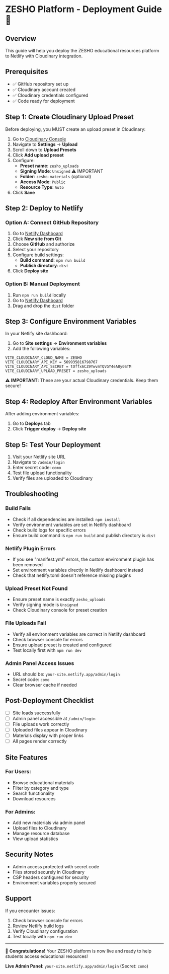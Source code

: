 # ZESHO Platform - Deployment Guide 🚀

## Overview
This guide will help you deploy the ZESHO educational resources platform to Netlify with Cloudinary integration.

## Prerequisites
- ✅ GitHub repository set up
- ✅ Cloudinary account created  
- ✅ Cloudinary credentials configured
- ✅ Code ready for deployment

## Step 1: Create Cloudinary Upload Preset

Before deploying, you MUST create an upload preset in Cloudinary:

1. Go to [Cloudinary Console](https://cloudinary.com/console)
2. Navigate to **Settings** → **Upload**
3. Scroll down to **Upload Presets**
4. Click **Add upload preset**
5. Configure:
   - **Preset name**: `zesho_uploads`
   - **Signing Mode**: `Unsigned` ⚠️ IMPORTANT
   - **Folder**: `zesho-materials` (optional)
   - **Access Mode**: `Public`
   - **Resource Type**: `Auto`
6. Click **Save**

## Step 2: Deploy to Netlify

### Option A: Connect GitHub Repository
1. Go to [Netlify Dashboard](https://app.netlify.com/)
2. Click **New site from Git**
3. Choose **GitHub** and authorize
4. Select your repository
5. Configure build settings:
   - **Build command**: `npm run build`
   - **Publish directory**: `dist`
6. Click **Deploy site**

### Option B: Manual Deployment
1. Run `npm run build` locally
2. Go to [Netlify Dashboard](https://app.netlify.com/)
3. Drag and drop the `dist` folder

## Step 3: Configure Environment Variables

In your Netlify site dashboard:

1. Go to **Site settings** → **Environment variables**
2. Add the following variables:

```
VITE_CLOUDINARY_CLOUD_NAME = ZESHO
VITE_CLOUDINARY_API_KEY = 569935816798767  
VITE_CLOUDINARY_API_SECRET = tOffx6CZ9YwvmTQVGY4eA8y0STM
VITE_CLOUDINARY_UPLOAD_PRESET = zesho_uploads
```

⚠️ **IMPORTANT**: These are your actual Cloudinary credentials. Keep them secure!

## Step 4: Redeploy After Environment Variables

After adding environment variables:
1. Go to **Deploys** tab
2. Click **Trigger deploy** → **Deploy site**

## Step 5: Test Your Deployment

1. Visit your Netlify site URL
2. Navigate to `/admin/login`
3. Enter secret code: `como`
4. Test file upload functionality
5. Verify files are uploaded to Cloudinary

## Troubleshooting

### Build Fails
- Check if all dependencies are installed: `npm install`
- Verify environment variables are set in Netlify dashboard
- Check build logs for specific errors
- Ensure build command is `npm run build` and publish directory is `dist`

### Netlify Plugin Errors
- If you see "manifest.yml" errors, the custom environment plugin has been removed
- Set environment variables directly in Netlify dashboard instead
- Check that netlify.toml doesn't reference missing plugins

### Upload Preset Not Found
- Ensure preset name is exactly `zesho_uploads`
- Verify signing mode is `Unsigned`
- Check Cloudinary console for preset creation

### File Uploads Fail
- Verify all environment variables are correct in Netlify dashboard
- Check browser console for errors
- Ensure upload preset is created and configured
- Test locally first with `npm run dev`

### Admin Panel Access Issues
- URL should be: `your-site.netlify.app/admin/login`
- Secret code: `como`
- Clear browser cache if needed

## Post-Deployment Checklist

- [ ] Site loads successfully
- [ ] Admin panel accessible at `/admin/login`
- [ ] File uploads work correctly
- [ ] Uploaded files appear in Cloudinary
- [ ] Materials display with proper links
- [ ] All pages render correctly

## Site Features

### For Users:
- Browse educational materials
- Filter by category and type
- Search functionality
- Download resources

### For Admins:
- Add new materials via admin panel
- Upload files to Cloudinary
- Manage resource database
- View upload statistics

## Security Notes

- Admin access protected with secret code
- Files stored securely in Cloudinary
- CSP headers configured for security
- Environment variables properly secured

## Support

If you encounter issues:
1. Check browser console for errors
2. Review Netlify build logs
3. Verify Cloudinary configuration
4. Test locally with `npm run dev`

---

🎉 **Congratulations!** Your ZESHO platform is now live and ready to help students access educational resources!

**Live Admin Panel**: `your-site.netlify.app/admin/login` (Secret: `como`)
